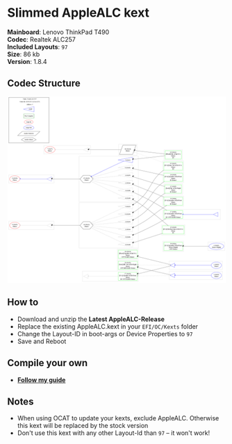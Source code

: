 # Slimmed AppleALC kext
**Mainboard**: Lenovo ThinkPad T490</br>
**Codec**: Realtek ALC257 </br>
**Included Layouts**: `97`</br>
**Size**: 86 kb <br>
**Version**: 1.8.4

## Codec Structure
![](https://github.com/5T33Z0/Thinkpad-T490-Hackintosh-OpenCore/blob/main/Additional_Files/SysReport/Audio/Codec-Dump.png?raw=true)

## How to
- Download and unzip the **Latest AppleALC-Release**
- Replace the existing AppleALC.kext in your `EFI/OC/Kexts` folder
- Change the Layout-ID in boot-args or Device Properties to `97`
- Save and Reboot

## Compile your own
- [**Follow my guide**](https://github.com/5T33Z0/Thinkpad-T490-Hackintosh-OpenCore/blob/main/Additional_Files/Slimmed_Kexts/AppleALC/For_Compiling/)

## Notes
- When using OCAT to update your kexts, exclude AppleALC. Otherwise this kext will be replaced by the stock version
- Don't use this kext with any other Layout-Id than `97` – it won't work!
